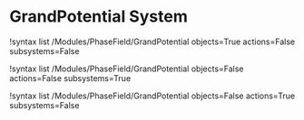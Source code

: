 <!-- MOOSE Documentation Stub: Remove this when content is added. -->


# GrandPotential System

!syntax list /Modules/PhaseField/GrandPotential objects=True actions=False subsystems=False

!syntax list /Modules/PhaseField/GrandPotential objects=False actions=False subsystems=True

!syntax list /Modules/PhaseField/GrandPotential objects=False actions=True subsystems=False
